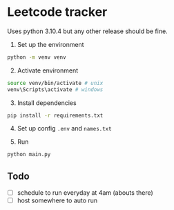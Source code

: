 # Leetcode tracker

Uses python 3.10.4 but any other release should be fine.

1. Set up the environment
```bash
python -m venv venv
```

2. Activate environment
```bash
source venv/bin/activate # unix
venv\Scripts\activate # windows
```

3. Install dependencies
```bash
pip install -r requirements.txt
```

4. Set up config `.env` and `names.txt`

5. Run
```bash
python main.py
```

## Todo

- [ ] schedule to run everyday at 4am (abouts there)
- [ ] host somewhere to auto run
